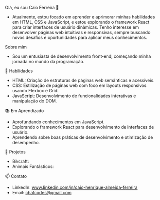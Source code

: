 Olá, eu sou Caio Ferreira 👋
  
-  Atualmente, estou focado em aprender e aprimorar minhas habilidades em HTML, CSS e JavaScript, e estou explorando o framework React para criar interfaces de usuário dinâmicas.
   Tenho interesse em desenvolver páginas web intuitivas e responsivas, sempre buscando novos desafios e oportunidades para aplicar meus conhecimentos.
  
Sobre mim

- Sou um entusiasta de desenvolvimento front-end, começando minha jornada no mundo da programação.

🚀 Habilidades

* HTML: Criação de estruturas de páginas web semânticas e acessíveis.
* CSS: Estilização de páginas web com foco em layouts responsivos usando Flexbox e Grid.
* JavaScript: Desenvolvimento de funcionalidades interativas e manipulação do DOM.

📚 Em Aprendizado

* Aprofundando conhecimentos em JavaScript.
* Explorando o framework React para desenvolvimento de interfaces de usuário.
* Aprendendo sobre boas práticas de desenvolvimento e otimização de desempenho.

🌱 Projetos

* Bikcraft:
* Animais Fantásticos:

📫 Contato
* LinkedIn: www.linkedin.com/in/caio-henrique-almeida-ferreira
* Email: chafcodes@gmail.com
<!---
chafcodes/chafcodes is a ✨ special ✨ repository because its `README.md` (this file) appears on your GitHub profile.
You can click the Preview link to take a look at your changes.
--->
